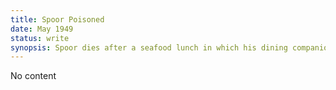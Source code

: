 ```yaml
---
title: Spoor Poisoned
date: May 1949
status: write
synopsis: Spoor dies after a seafood lunch in which his dining companions also suffered food poisoning.
---
```

No content